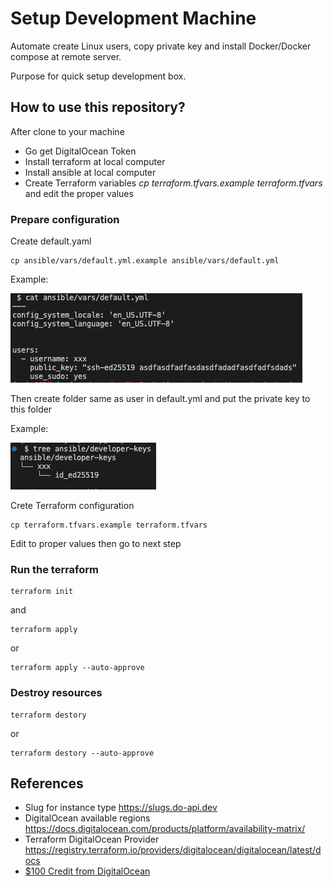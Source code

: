 # Setup Development Machine

Automate create Linux users, copy private key and install Docker/Docker compose at remote server.

Purpose for quick setup development box.

## How to use this repository?

After clone to your machine

* Go get DigitalOcean Token
* Install terraform at local computer
* Install ansible at local computer
* Create Terraform variables _cp terraform.tfvars.example terraform.tfvars_ and edit the proper values

### Prepare configuration

Create default.yaml

```
cp ansible/vars/default.yml.example ansible/vars/default.yml
```

Example:

![ansible/vars/default.yml](_assets/example-of-default-yml.png)

Then create folder same as user in default.yml and put the private key to this folder

Example:

![developer-keys](_assets/developer-keys.png)

Crete Terraform configuration

```
cp terraform.tfvars.example terraform.tfvars
```

Edit to proper values then go to next step

### Run the terraform

```
terraform init
```

and

```
terraform apply
```

or

```
terraform apply --auto-approve
```

### Destroy resources

```
terraform destory
```

or

```
terraform destory --auto-approve
```

## References

- Slug for instance type https://slugs.do-api.dev
- DigitalOcean available regions https://docs.digitalocean.com/products/platform/availability-matrix/
- Terraform DigitalOcean Provider https://registry.terraform.io/providers/digitalocean/digitalocean/latest/docs
- [$100 Credit from DigitalOcean](https://m.do.co/c/4e5606b6867d)

